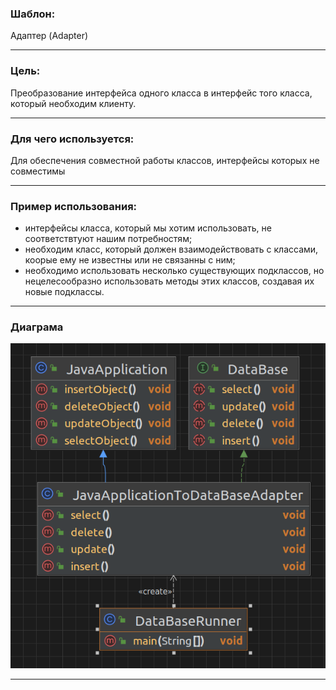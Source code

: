 ### Шаблон:

Адаптер (Adapter)

----------------------------------------------------------------------------------------------------------------------
### Цель:

Преобразование интерфейса одного класса в интерфейс того класса, который необходим клиенту.

----------------------------------------------------------------------------------------------------------------------
### Для чего используется:

Для обеспечения совместной работы классов, интерфейсы которых не совместимы

----------------------------------------------------------------------------------------------------------------------
### Пример использования:

- интерфейсы класса, который мы хотим использовать, не соответствтуют нашим потребностям;
- необходим класс, который должен взаимодействовать с классами, коорые ему не известны
или не связанны с ним;
- необходимо использовать несколько существующих подклассов, но нецелесообразно использовать
методы этих классов, создавая их новые подклассы.

----------------------------------------------------------------------------------------------------------------------
### Диаграма

![adapter.png](..%2F..%2F..%2Fdiagrams%2Fadapter.png)

----------------------------------------------------------------------------------------------------------------------